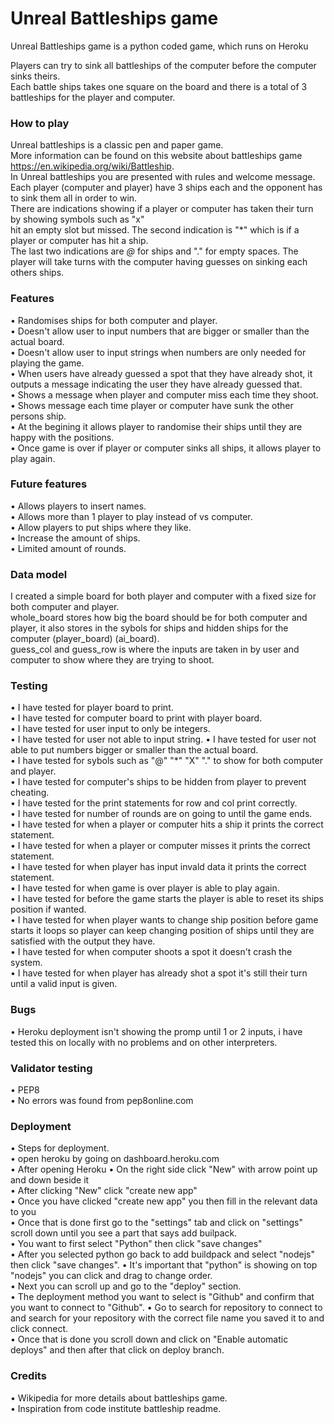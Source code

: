 <h1>Unreal Battleships game</h1>  

Unreal Battleships game is a python coded game, which runs on Heroku  

Players can try to sink all battleships of the computer before the computer sinks theirs.  
Each battle ships takes one square on the board and there is a total of 3 battleships for the player and computer.  

<h3>How to play</h3>  

Unreal battleships is a classic pen and paper game.  
More information can be found on this website about battleships game https://en.wikipedia.org/wiki/Battleship.  
In Unreal battleships you are presented with rules and welcome message.  
Each player (computer and player) have 3 ships each and the opponent has to sink them all in order to win.  
There are indications showing if a player or computer has taken their turn by showing symbols such as "x"  
hit an empty slot but missed. The second indication is "*" which is if a player or computer has hit a ship.  
The last two indications are *@* for ships and "." for empty spaces.
The player will take turns with the computer having guesses on sinking each others ships.  

<h3>Features</h3>  

• Randomises ships for both computer and player.  
• Doesn't allow user to input numbers that are bigger or smaller than the actual board.  
• Doesn't allow user to input strings when numbers are only needed for playing the game.  
• When users have already guessed a spot that they have already shot, it outputs a message indicating the user they have already guessed that.  
• Shows a message when player and computer miss each time they shoot.  
• Shows message each time player or computer have sunk the other persons ship.  
• At the begining it allows player to randomise their ships until they are happy with the positions.  
• Once game is over if player or computer sinks all ships, it allows player to play again.

<h3>Future features</h3>  

• Allows players to insert names.  
• Allows more than 1 player to play instead of vs computer.  
• Allow players to put ships where they like.  
• Increase the amount of ships.  
• Limited amount of rounds.  

<h3>Data model</h3>  

I created a simple board for both player and computer with a fixed size for both computer and player.  
whole_board stores how big the board should be for both computer and player, it also stores in the sybols for ships and hidden ships for the computer (player_board) (ai_board).  
guess_col and guess_row is where the inputs are taken in by user and computer to show where they are trying to shoot.

<h3>Testing</h3>

• I have tested for player board to print.  
• I have tested for computer board to print with player board.  
• I have tested for user input to only be integers.  
• I have tested for user not able to input string.
• I have tested for user not able to put numbers bigger or smaller than the actual board.  
• I have tested for sybols such as "@" "*" "X" "." to show for both computer and player.  
• I have tested for computer's ships to be hidden from player to prevent cheating.  
• I have tested for the print statements for row and col print correctly.  
• I have tested for number of rounds are on going to until the game ends.  
• I have tested for when a player or computer hits a ship it prints the correct statement.  
• I have tested for when a player or computer misses it prints the correct statement.  
• I have tested for when player has input invald data it prints the correct statement.  
• I have tested for when game is over player is able to play again.  
• I have tested for before the game starts the player is able to reset its ships position if wanted.  
• I have tested for when player wants to change ship position before game starts it loops so player can keep changing position of ships until they are satisfied with the output they have.  
• I have tested for when computer shoots a spot it doesn't crash the system.  
• I have tested for when player has already shot a spot it's still their turn until a valid input is given.  

<h3>Bugs</h3>

• Heroku deployment isn't showing the promp until 1 or 2 inputs, i have tested this on locally with no problems and on other interpreters.

<h3>Validator testing</h3>

• PEP8  
• No errors was found from pep8online.com  

<h3>Deployment</h3>

• Steps for deployment.  
• open heroku by going on dashboard.heroku.com  
• After opening Heroku
• On the right side click "New" with arrow point up and down beside it  
• After clicking "New" click "create new app"  
• Once you have clicked "create new app" you then fill in the relevant data to you  
• Once that is done first go to the "settings" tab and click on "settings" scroll down until you see a part that says add builpack.  
• You want to first select "Python" then click "save changes"  
• After you selected python go back to add buildpack and select "nodejs" then click "save changes".
• It's important that "python" is showing on top "nodejs" you can click and drag to change order.  
• Next you can scroll up and go to the "deploy" section.  
• The deployment method you want to select is "Github" and confirm that you want to connect to "Github".
• Go to search for repository to connect to and search for your repository with the correct file name you saved it to and click connect.  
• Once that is done you scroll down and click on "Enable automatic deploys" and then after that click on deploy branch.  

<h3>Credits</h3>

• Wikipedia for more details about battleships game.  
• Inspiration from code institute battleship readme.  









